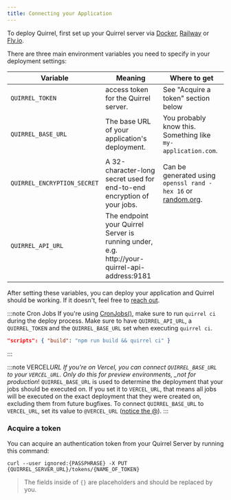 ```yaml
---
title: Connecting your Application
---
```


To deploy Quirrel, first set up your Quirrel server via [Docker](./docker), [Railway](./railway) or [Fly.io](./fly).

There are three main environment variables you need to specify in your deployment settings:

| Variable                    | Meaning                                                                                      | Where to get                                                                                                                                                                     |
| --------------------------- | -------------------------------------------------------------------------------------------- | -------------------------------------------------------------------------------------------------------------------------------------------------------------------------------- |
| `QUIRREL_TOKEN`             | access token for the Quirrel server.                                                         | See "Acquire a token" section below                                                                                                                                                                        |
| `QUIRREL_BASE_URL`          | The base URL of your application's deployment.                                               | You probably know this. Something like `my-application.com`.                                                                                                                     |
| `QUIRREL_ENCRYPTION_SECRET` | A 32-character-long secret used for end-to-end encryption of your jobs.                      | Can be generated using `openssl rand -hex 16` or [random.org](https://www.random.org/strings/?num=2&len=16&digits=on&upperalpha=on&loweralpha=on&unique=on&format=html&rnd=new). |
| `QUIRREL_API_URL`           | The endpoint your Quirrel Server is running under, e.g. http://your-quirrel-api-address:9181 |                                                                                                                                                                                  |

After setting these variables, you can deploy your application and Quirrel should be working.
If it doesn't, feel free to [reach out](mailto:troubleshooting@quirrel.dev).

:::note Cron Jobs
If you're using [CronJobs()](/api/cronjob), make sure to run `quirrel ci` during the deploy process.
Make sure to have `QUIRREL_API_URL`, a `QUIRREL_TOKEN` and the `QUIRREL_BASE_URL` set when executing `quirrel ci`.

```json
"scripts": { "build": "npm run build && quirrel ci" }
```

:::

:::note VERCEL*URL
If you're on Vercel, you can connect `QUIRREL_BASE_URL` to your `VERCEL_URL`.
Only do this for preview environments, \_not for production*!
`QUIRREL_BASE_URL` is used to determine the deployment that your jobs should be executed on.
If you set it to `VERCEL_URL`, that means all jobs will be executed on the exact deployment that they were
created on, excluding them from future bugfixes.
To connect `QUIRREL_BASE_URL` to `VERCEL_URL`, set its value to `@VERCEL_URL` ([notice the @](https://github.com/quirrel-dev/quirrel/blob/d268f0555211afb202c3c3b12b460d14f0f0fb86/quirrel/src/client/config.ts#L12)).
:::

### Acquire a token

You can acquire an authentication token from your Quirrel Server by running this command:

`curl --user ignored:{PASSPHRASE} -X PUT {QUIRREL_SERVER_URL}/tokens/{NAME_OF_TOKEN}`

> The fields inside of `{}` are placeholders and should be replaced by you.
